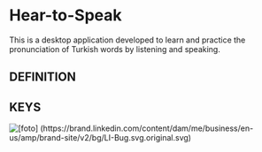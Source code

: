 # Hear-to-Speak
This is a desktop application developed to learn and practice the pronunciation of Turkish words by listening and speaking.

## DEFINITION

## KEYS 

![[foto] (https://brand.linkedin.com/content/dam/me/business/en-us/amp/brand-site/v2/bg/LI-Bug.svg.original.svg)](https://www.linkedin.com/in/mustafa8demir/)



